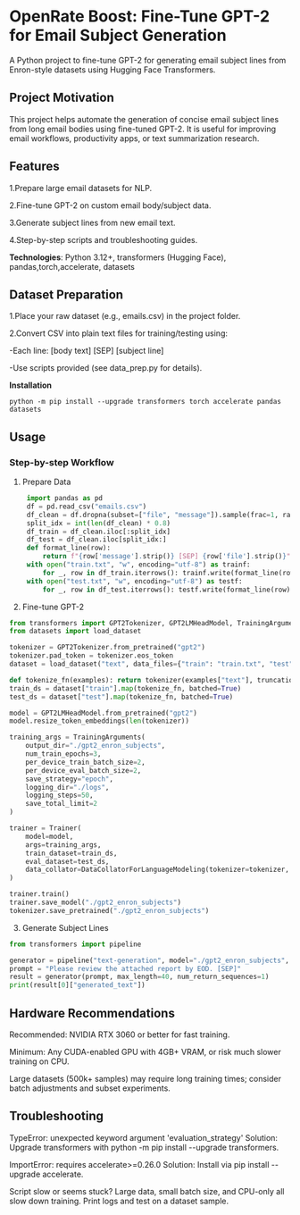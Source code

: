 # **OpenRate Boost: Fine-Tune GPT-2 for Email Subject Generation**


A Python project to fine-tune GPT-2 for generating email subject lines from Enron-style datasets using Hugging Face Transformers.


## **Project Motivation**


This project helps automate the generation of concise email subject lines from long email bodies using fine-tuned GPT-2. It is useful for improving email workflows, productivity apps, or text summarization research.

## **Features**

1.Prepare large email datasets for NLP.

2.Fine-tune GPT-2 on custom email body/subject data.

3.Generate subject lines from new email text.

4.Step-by-step scripts and troubleshooting guides.

**Technologies**: Python 3.12+, transformers (Hugging Face), pandas,torch,accelerate, datasets


## **Dataset Preparation**


1.Place your raw dataset (e.g., emails.csv) in the project folder.

2.Convert CSV into plain text files for training/testing using:

   -Each line: [body text] [SEP] [subject line]

   -Use scripts provided (see data_prep.py for details).

**Installation**

    python -m pip install --upgrade transformers torch accelerate pandas datasets
## **Usage**
### **Step-by-step Workflow**

1. Prepare Data
   ``` python
    import pandas as pd
    df = pd.read_csv("emails.csv")
    df_clean = df.dropna(subset=["file", "message"]).sample(frac=1, random_state=42)
    split_idx = int(len(df_clean) * 0.8)
    df_train = df_clean.iloc[:split_idx]
    df_test = df_clean.iloc[split_idx:]
    def format_line(row):
        return f"{row['message'].strip()} [SEP] {row['file'].strip()}"
    with open("train.txt", "w", encoding="utf-8") as trainf:
        for _, row in df_train.iterrows(): trainf.write(format_line(row) + "\n")
    with open("test.txt", "w", encoding="utf-8") as testf:
        for _, row in df_test.iterrows(): testf.write(format_line(row) + "\n")
   ```


2. Fine-tune GPT-2
```python
from transformers import GPT2Tokenizer, GPT2LMHeadModel, TrainingArguments, Trainer, DataCollatorForLanguageModeling
from datasets import load_dataset

tokenizer = GPT2Tokenizer.from_pretrained("gpt2")
tokenizer.pad_token = tokenizer.eos_token
dataset = load_dataset("text", data_files={"train": "train.txt", "test": "test.txt"})

def tokenize_fn(examples): return tokenizer(examples["text"], truncation=True, padding="max_length", max_length=128)
train_ds = dataset["train"].map(tokenize_fn, batched=True)
test_ds = dataset["test"].map(tokenize_fn, batched=True)

model = GPT2LMHeadModel.from_pretrained("gpt2")
model.resize_token_embeddings(len(tokenizer))

training_args = TrainingArguments(
    output_dir="./gpt2_enron_subjects",
    num_train_epochs=3,
    per_device_train_batch_size=2,
    per_device_eval_batch_size=2,
    save_strategy="epoch",
    logging_dir="./logs",
    logging_steps=50,
    save_total_limit=2
)

trainer = Trainer(
    model=model,
    args=training_args,
    train_dataset=train_ds,
    eval_dataset=test_ds,
    data_collator=DataCollatorForLanguageModeling(tokenizer=tokenizer, mlm=False),
)

trainer.train()
trainer.save_model("./gpt2_enron_subjects")
tokenizer.save_pretrained("./gpt2_enron_subjects")
```


3. Generate Subject Lines
```python
from transformers import pipeline

generator = pipeline("text-generation", model="./gpt2_enron_subjects", tokenizer="./gpt2_enron_subjects")
prompt = "Please review the attached report by EOD. [SEP]"
result = generator(prompt, max_length=40, num_return_sequences=1)
print(result[0]["generated_text"])
```
## **Hardware Recommendations**

Recommended: NVIDIA RTX 3060 or better for fast training.

Minimum: Any CUDA-enabled GPU with 4GB+ VRAM, or risk much slower training on CPU.

Large datasets (500k+ samples) may require long training times; consider batch adjustments and subset experiments.

## **Troubleshooting**
TypeError: unexpected keyword argument 'evaluation_strategy'
Solution: Upgrade transformers with python -m pip install --upgrade transformers.

ImportError: requires accelerate>=0.26.0
Solution: Install via pip install --upgrade accelerate.

Script slow or seems stuck?
Large data, small batch size, and CPU-only all slow down training. Print logs and test on a dataset sample.
